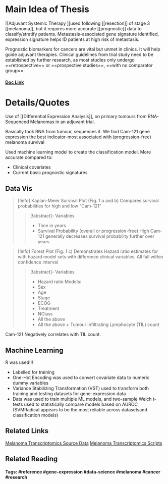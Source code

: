 # Main Idea of Thesis

[[Adjuvant Systemic Therapy ]]used following [[resection]] of stage 3 [[melanoma]], but it requires more accurate [[prognostic]] data to classify/stratify patients.
Metastasis-associated gene signature identified, expression signature helps ID patients at high risk of metastasis.

Prognostic biomarkers for cancers are vital but unmet in clinics. It will help guide adjuvant therapies. Clinical guidelines from trial study need to be established by further research, as most studies only undergo ==retrospective== or ==prospective studies==, ==with no comparator group==.

#### [Doc Link](Tumour%20gene%20expression%20signature%20in%20primary%20melanoma%20predicts%20long-term%20outcomes.pdf)

# Details/Quotes

Use of [[Differential Expression Analysis]], on primary tumours from RNA-Sequenced Melanomas in an adjuvant trial.

Basically took RNA from tumour, sequences it. We find Cam-121 gene expression the best indicator-most associated with (progression-free) melanoma survival

Used machine learning model to create the classification model. More accurate compared to:
- Clinical covariates
- Current basic prognostic signatures

## Data Vis
> [!info] Kaplan-Meier Survival Plot (Fig. 1 a and b)
> Compares survival probabilities for high and low "Cam-121"
> > [!abstract]- Variables
> > - Time in years
> > - Survival Probability (overall or progression-free)
> > High Cam-121 generally decreases survival probability further over years
> 

> [!info] Forest Plot (Fig. 1 c) 
> Demonstrates Hazard ratio estimates for with hazard model sets with difference clinical variables. All fall within confidence interval
> > [!abstract]- Variables
> > - Hazard ratio
> > Models:
> > - Sex
> > - Age
> > - Stage
> > - ECOG
> > - Treatment
> > - NClass
> > - All the above
> > - All the above + Tumour Infiltrating Lymphocyte (TIL) count

Cam-121 Negatively correlates with TIL count.

## Machine Learning

R was used!!!
- Labelled for training
- One-Hot Encoding was used to convert covariate data to numeric dummy variables
- Variance Stabilizing Transformation (VST) used to transform both training and testing datasets for gene-expression data
- Data was used to train multiple ML models, and two-sample Welch t-tests used to statistically compare models based on AUROC (SVMRadical appears to be the most reliable across datasetsand classification models)

## Related Links
[Melanoma Transcriptomics Source Data](https://github.com/Manikgarg/MelanomaTranscriptomics/tree/master/Source_Data)
[Melanoma Transcriptomics Scripts](https://github.com/Manikgarg/MelanomaTranscriptomics/tree/master/scripts)

## Related Reading



#### Tags: #reference #gene-expression #data-science #melanoma #cancer #research 